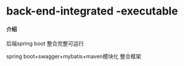 # back-end-integrated -executable

#### 介绍
后端spring boot 整合完整可运行

spring boot+swagger+mybatis+maven模块化 整合框架
